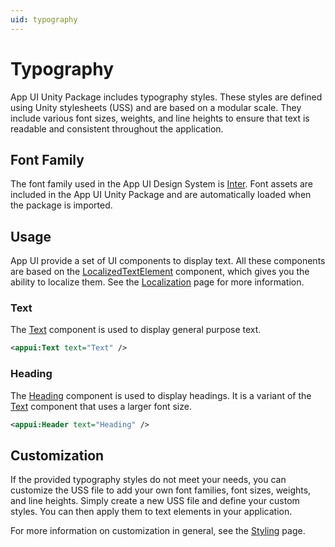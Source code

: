 ```yaml
---
uid: typography
---
```


# Typography

App UI Unity Package includes typography styles.
These styles are defined using Unity stylesheets (USS) and are based on a modular scale.
They include various font sizes, weights, and line heights to ensure that text is readable and consistent throughout the application.

## Font Family

The font family used in the App UI Design System is [Inter](https://rsms.me/inter/).
Font assets are included in the App UI Unity Package and are automatically loaded when the package is imported.

## Usage

App UI provide a set of UI components to display text. 
All these components are based on the [LocalizedTextElement](xref:UnityEngine.Dt.App.UI.LocalizedTextElement) component,
which gives you the ability to localize them. See the [Localization](xref:localization) page for more information.

### Text

The [Text](xref:UnityEngine.Dt.App.UI.Text) component is used to display general purpose text.

```xml
<appui:Text text="Text" />
```

### Heading

The [Heading](xref:UnityEngine.Dt.App.UI.Header) component is used to display headings. 
It is a variant of the [Text](#text) component that uses a larger font size.

```xml
<appui:Header text="Heading" />
```

## Customization

If the provided typography styles do not meet your needs, you can customize the USS file to add your own font families,
font sizes, weights, and line heights. Simply create a new USS file and define your custom styles.
You can then apply them to text elements in your application.

For more information on customization in general, see the [Styling](xref:styling) page.

